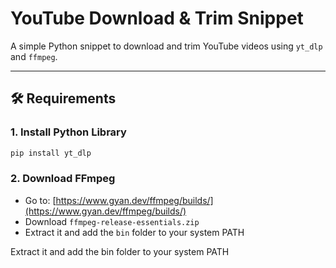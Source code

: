 # YouTube Download & Trim Snippet

A simple Python snippet to download and trim YouTube videos using `yt_dlp` and `ffmpeg`.

---

## 🛠 Requirements

### 1. Install Python Library

```bash
pip install yt_dlp
```
### 2. Download FFmpeg

- Go to: [https://www.gyan.dev/ffmpeg/builds/](https://www.gyan.dev/ffmpeg/builds/)
- Download `ffmpeg-release-essentials.zip`
- Extract it and add the `bin` folder to your system PATH

Extract it and add the bin folder to your system PATH
